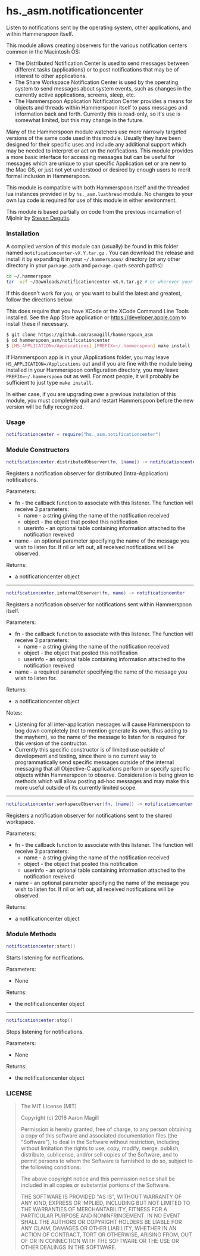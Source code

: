 hs._asm.notificationcenter
==========================

Listen to notifications sent by the operating system, other applications, and within Hammerspoon itself.

This module allows creating observers for the various notification centers common in the Macintosh OS:

 * The Distributed Notification Center is used to send messages between different tasks (applications) or to post notifications that may be of interest to other applications.
 * The Share Workspace Notification Center is used by the operating system to send messages about system events, such as changes in the currently active applications, screens, sleep, etc.
 * The Hammerspoon Application Notification Center provides a means for objects and threads within Hammerspoon itself to pass messages and information back and forth.  Currently this is read-only, so it's use is somewhat limited, but this may change in the future.

Many of the Hammerspoon module watchers use more narrowly targeted versions of the same code used in this module.  Usually they have been designed for their specific uses and include any additional support which may be needed to interpret or act on the notifications.  This module provides a more basic interface for accessing messages but can be useful for messages which are unique to your specific Application set or are new to the Mac OS, or just not yet understood or desired by enough users to merit formal inclusion in Hammerspoon.

This module is compatible with both Hammerspoon itself and the threaded lua instances provided in by `hs._asm.luathread` module.  No changes to your own lua code is required for use of this module in either environment.

This module is based partially on code from the previous incarnation of Mjolnir by [Steven Degutis](https://github.com/sdegutis/).

### Installation

A compiled version of this module can (usually) be found in this folder named `notificationcenter-vX.Y.tar.gz` .  You can download the release and install it by expanding it in your `~/.hammerspoon/` directory (or any other directory in your `package.path` and `package.cpath` search paths):

~~~bash
cd ~/.hammerspoon
tar -xzf ~/Downloads/notificationcenter-vX.Y.tar.gz # or wherever your downloads are saved
~~~

If this doesn't work for you, or you want to build the latest and greatest, follow the directions below:

This does require that you have XCode or the XCode Command Line Tools installed.  See the App Store application or https://developer.apple.com to install these if necessary.

~~~bash
$ git clone https://github.com/asmagill/hammerspoon_asm
$ cd hammerspoon_asm/notificationcenter
$ [HS_APPLICATION=/Applications] [PREFIX=~/.hammerspoon] make install
~~~

If Hammerspoon.app is in your /Applications folder, you may leave `HS_APPLICATION=/Applications` out and if you are fine with the module being installed in your Hammerspoon configuration directory, you may leave `PREFIX=~/.hammerspoon` out as well.  For most people, it will probably be sufficient to just type `make install`.

In either case, if you are upgrading over a previous installation of this module, you must completely quit and restart Hammerspoon before the new version will be fully recognized.

### Usage
~~~lua
notificationcenter = require("hs._asm.notificationcenter")
~~~

### Module Constructors

<a name="distributedObserver"></a>
~~~lua
notificationcenter.distributedObserver(fn, [name]) -> notificationcenter
~~~
Registers a notification observer for distributed (Intra-Application) notifications.

Parameters:
 * fn - the callback function to associate with this listener.  The function will receive 3 parameters:
   * name - a string giving the name of the notification received
   * object - the object that posted this notification
   * userinfo - an optional table containing information attached to the notification reveived
 * name - an optional parameter specifying the name of the message you wish to listen for.  If nil or left out, all received notifications will be observed.

Returns:
 * a notificationcenter object

- - -

<a name="internalObserver"></a>
~~~lua
notificationcenter.internalObserver(fn, name) -> notificationcenter
~~~
Registers a notification observer for notifications sent within Hammerspoon itself.

Parameters:
 * fn - the callback function to associate with this listener.  The function will receive 3 parameters:
   * name - a string giving the name of the notification received
   * object - the object that posted this notification
   * userinfo - an optional table containing information attached to the notification reveived
 * name - a required parameter specifying the name of the message you wish to listen for.

Returns:
 * a notificationcenter object

Notes:
 * Listening for all inter-application messages will cause Hammerspoon to bog down completely (not to mention generate its own, thus adding to the mayhem), so the name of the message to listen for is required for this version of the contructor.
 * Currently this specific constructor is of limited use outside of development and testing, since there is no current way to programmatically send specific messages outside of the internal messaging that all Objective-C applications perform or specify specific objects within Hammerspoon to observe.  Consideration is being given to methods which will allow posting ad-hoc messages and may make this more useful outside of its currently limited scope.

- - -

<a name="workspaceObserver"></a>
~~~lua
notificationcenter.workspaceObserver(fn, [name]) -> notificationcenter
~~~
Registers a notification observer for notifications sent to the shared workspace.

Parameters:
 * fn - the callback function to associate with this listener.  The function will receive 3 parameters:
   * name - a string giving the name of the notification received
   * object - the object that posted this notification
   * userinfo - an optional table containing information attached to the notification reveived
 * name - an optional parameter specifying the name of the message you wish to listen for.  If nil or left out, all received notifications will be observed.

Returns:
 * a notificationcenter object

### Module Methods

<a name="start"></a>
~~~lua
notificationcenter:start()
~~~
Starts listening for notifications.

Parameters:
 * None

Returns:
 * the notificationcenter object

- - -

<a name="stop"></a>
~~~lua
notificationcenter:stop()
~~~
Stops listening for notifications.

Parameters:
 * None

Returns:
 * the notificationcenter object


### LICENSE

> The MIT License (MIT)
>
> Copyright (c) 2016 Aaron Magill
>
> Permission is hereby granted, free of charge, to any person obtaining a copy of this software and associated documentation files (the "Software"), to deal in the Software without restriction, including without limitation the rights to use, copy, modify, merge, publish, distribute, sublicense, and/or sell copies of the Software, and to permit persons to whom the Software is furnished to do so, subject to the following conditions:
>
> The above copyright notice and this permission notice shall be included in all copies or substantial portions of the Software.
>
> THE SOFTWARE IS PROVIDED "AS IS", WITHOUT WARRANTY OF ANY KIND, EXPRESS OR IMPLIED, INCLUDING BUT NOT LIMITED TO THE WARRANTIES OF MERCHANTABILITY, FITNESS FOR A PARTICULAR PURPOSE AND NONINFRINGEMENT. IN NO EVENT SHALL THE AUTHORS OR COPYRIGHT HOLDERS BE LIABLE FOR ANY CLAIM, DAMAGES OR OTHER LIABILITY, WHETHER IN AN ACTION OF CONTRACT, TORT OR OTHERWISE, ARISING FROM, OUT OF OR IN CONNECTION WITH THE SOFTWARE OR THE USE OR OTHER DEALINGS IN THE SOFTWARE.
